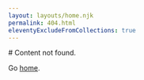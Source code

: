 ```yaml
---
layout: layouts/home.njk
permalink: 404.html
eleventyExcludeFromCollections: true
---
```

<aside id="404">
<div class="container">
<article>
# Content not found.

Go <a href="{{ '/' | url }}">home</a>.
</article>
</div>
</aside>